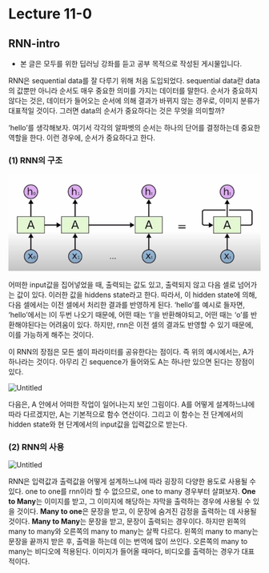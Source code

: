# Lecture 11-0

## RNN-intro

- 본 글은 모두를 위한 딥러닝 강좌를 듣고 공부 목적으로 작성된 게시물입니다.

RNN은 sequential data를 잘 다루기 위해 처음 도입되었다. sequential data란 data의 값뿐만 아니라 순서도 매우 중요한 의미를 가지는 데이터를 말한다. 순서가 중요하지 않다는 것은, 데이터가 들어오는 순서에 의해 결과가 바뀌지 않는 경우로, 이미지 분류가 대표적일 것이다. 그러면 data의 순서가 중요하다는 것은 무엇을 의미할까?

‘hello’를 생각해보자. 여기서 각각의 알파벳의 순서는 하나의 단어를 결정하는데 중요한 역할을 한다. 이런 경우에, 순서가 중요하다고 한다.

### (1) RNN의 구조

![Untitled](image/Untitled.png)

 어떠한 input값을 집어넣었을 때, 출력되는 값도 있고, 출력되지 않고 다음 셀로 넘어가는 값이 있다. 이러한 값을 hiddens state라고 한다. 따라서, 이 hidden state에 의해, 다음 셀에서는 이전 셀에서 처리한 결과를 반영하게 된다. ‘hello’를 예시로 들자면, ‘hello’에서는 l이 두번 나오기 때문에, 어떤 때는 ‘l’을 반환해야되고, 어떤 때는 ‘o’를 반환해야된다는 어려움이 있다. 하지만, rnn은 이전 셀의 결과도 반영할 수 있기 때문에, 이를 가능하게 해주는 것이다. 

 이 RNN의 장점은 모든 셀이 파라미터를 공유한다는 점이다. 즉 위의 예시에서는, A가 하나라는 것이다. 아무리 긴 sequence가 들어와도 A는 하나만 있으면 된다는 장점이 있다.

![Untitled](image/Untitled1.png)

 다음은, A 안에서 어떠한 작업이 일어나는지 보인 그림이다. A를 어떻게 설계하느냐에 따라 다르겠지만, A는 기본적으로 함수 연산이다. 그리고 이 함수는 전 단계에서의 hidden state와 현 단계에서의 input값을 입력값으로 받는다.

### (2) RNN의 사용

![Untitled](image/Untitled2.png)

 RNN은 입력값과 출력값을 어떻게 설계하느냐에 따라 굉장히 다양한 용도로 사용될 수 있다. one to one를 rnn이라 할 수 없으므로, one to many 경우부터 살펴보자. **One to Many**는 이미지를 받고, 그 이미지에 해당하는 자막을 출력하는 경우에 사용될 수 있을 것이다. **Many to one**은 문장을 받고, 이 문장에 숨겨진 감정을 출력하는 데 사용될 것이다. **Many to Many**는 문장을 받고, 문장이 출력되는 경우이다. 하지만 왼쪽의 many to many와 오른쪽의 many to many는 살짝 다르다. 왼쪽의 many to many는 문장을 끝까지 받은 후, 출력을 하는데 이는 번역에 많이 쓰인다. 오른쪽의 many to many는 비디오에 적용된다. 이미지가 들어올 때마다, 비디오를 출력하는 경우가 대표적이다.